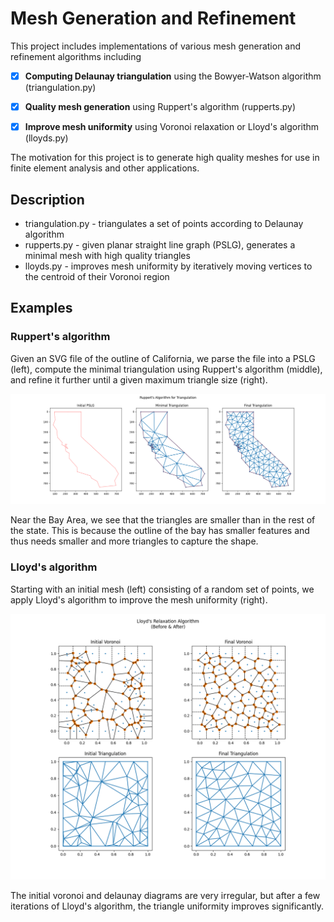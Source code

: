 # Mesh Generation and Refinement

This project includes implementations of various mesh generation and refinement algorithms including
- [x] **Computing Delaunay triangulation** using the Bowyer-Watson algorithm (triangulation.py)
- [x] **Quality mesh generation** using Ruppert's algorithm (rupperts.py)
- [x] **Improve mesh uniformity** using Voronoi relaxation or Lloyd's algorithm (lloyds.py)


The motivation for this project is to generate high quality meshes for use in finite element analysis and other applications. 

## Description
- triangulation.py - triangulates a set of points according to Delaunay algorithm
- rupperts.py - given planar straight line graph (PSLG), generates a minimal mesh with high quality triangles
- lloyds.py - improves mesh uniformity by iteratively moving vertices to the centroid of their Voronoi region

## Examples
### Ruppert's algorithm
Given an SVG file of the outline of California, we parse the file into a PSLG (left), compute the minimal triangulation using Ruppert's algorithm (middle), and refine it further until a given maximum triangle size (right).

![rupperts_example](rupperts_result.png)


Near the Bay Area, we see that the triangles are smaller than in the rest of the state. This is because the outline of the bay has smaller features and thus needs smaller and more triangles to capture the shape.

### Lloyd's algorithm
Starting with an initial mesh (left) consisting of a random set of points, we apply Lloyd's algorithm to improve the mesh uniformity (right).

![lloyds_example](lloyds_result.png)

The initial voronoi and delaunay diagrams are very irregular, but after a few iterations of Lloyd's algorithm, the triangle uniformity improves significantly.



